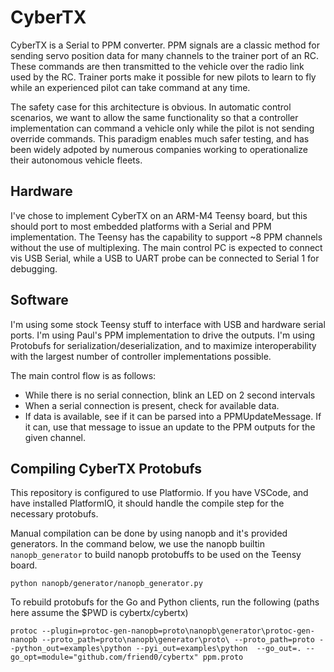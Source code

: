 # CyberTX

CyberTX is a Serial to PPM converter. 
PPM signals are a classic method for sending servo position data for many channels to the trainer port of an RC.
These commands are then transmitted to the vehicle over the radio link used by the RC.
Trainer ports make it possible for new pilots to learn to fly while an experienced pilot can take command at any time.

The safety case for this architecture is obvious. In automatic control scenarios, we want to allow the same functionality so that a controller implementation can command a vehicle only while the pilot is not sending override commands. This paradigm enables much safer testing, and has been widely adpoted by numerous companies working to operationalize their autonomous vehicle fleets. 

## Hardware 
I've chose to implement CyberTX on an ARM-M4 Teensy board, but this should port to most embedded platforms with a Serial and PPM implementation. 
The Teensy has the capability to support ~8 PPM channels without the use of multiplexing.
The main control PC is expected to connect vis USB Serial, while a USB to UART probe can be connected to Serial 1 for debugging.

## Software 
I'm using some stock Teensy stuff to interface with USB and hardware serial ports.
I'm using Paul's PPM implementation to drive the outputs.
I'm using Protobufs for serialization/deserialization, and to maximize interoperability with the largest number of controller implementations possible. 

The main control flow is as follows:

- While there is no serial connection, blink an LED on 2 second intervals
- When a serial connection is present, check for available data. 
- If data is available, see if it can be parsed into a PPMUpdateMessage. If it can, use that message to issue an update to the PPM outputs for the given channel. 

## Compiling CyberTX Protobufs
This repository is configured to use Platformio. If you have VSCode, and have installed PlatformIO, it should handle the compile step for 
the necessary protobufs.

Manual compilation can be done by using nanopb and it's provided generators.
In the command below, we use the nanopb builtin `nanopb_generator` to build nanopb protobuffs to be used on the Teensy board.

```
python nanopb/generator/nanopb_generator.py
```

To rebuild protobufs for the Go and Python clients, run the following (paths here assume the $PWD is cybertx/cybertx)

```
protoc --plugin=protoc-gen-nanopb=proto\nanopb\generator\protoc-gen-nanopb --proto_path=proto\nanopb\generator\proto\ --proto_path=proto --python_out=examples\python --pyi_out=examples\python  --go_out=. --go_opt=module="github.com/friend0/cybertx" ppm.proto
```